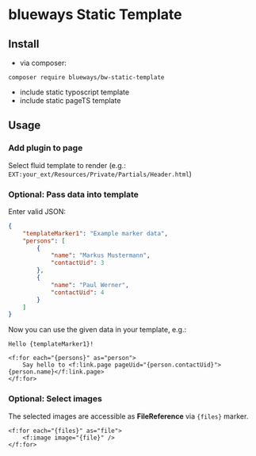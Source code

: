 # blueways Static Template

## Install

* via composer:

```
composer require blueways/bw-static-template
```

* include static typoscript template
* include static pageTS template

## Usage

### Add plugin to page

Select fluid template to render (e.g.: ```EXT:your_ext/Resources/Private/Partials/Header.html```)

### Optional: Pass data into template

Enter valid JSON:

```json
{
	"templateMarker1": "Example marker data",
	"persons": [
		{
			"name": "Markus Mustermann",
			"contactUid": 3
		},
		{
			"name": "Paul Werner",
			"contactUid": 4
		}
	]
}
```

Now you can use the given data in your template, e.g.:

```
Hello {templateMarker1}!

<f:for each="{persons}" as="person">
	Say hello to <f:link.page pageUid="{person.contactUid}">{person.name}</f:link.page>
</f:for>
```

### Optional: Select images

The selected images are accessible as **FileReference** via ```{files}``` marker.

```
<f:for each="{files}" as="file">
	<f:image image="{file}" />
</f:for>
			 
```

